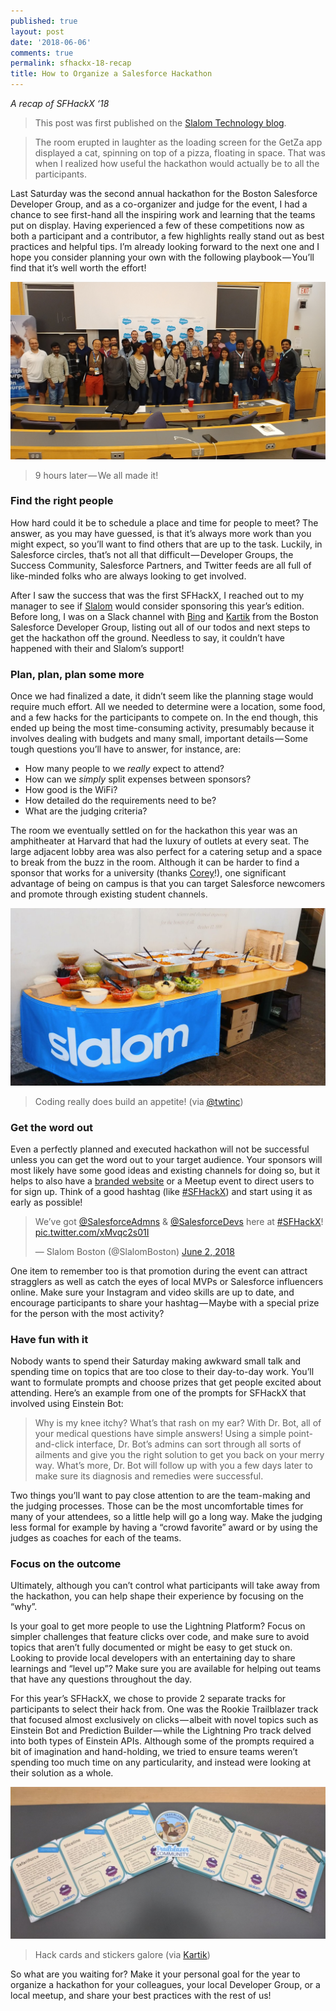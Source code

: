 ```yaml
---
published: true
layout: post
date: '2018-06-06'
comments: true
permalink: sfhackx-18-recap
title: How to Organize a Salesforce Hackathon
---
```

_A recap of SFHackX ‘18_

> This post was first published on the <a href="https://medium.com/slalom-technology/how-to-organize-a-salesforce-hackathon-c7713410e75f" target="_blank">Slalom Technology blog</a>.

> The room erupted in laughter as the loading screen for the GetZa app displayed a cat, spinning on top of a pizza, floating in space. That was when I realized how useful the hackathon would actually be to all the participants.

Last Saturday was the second annual hackathon for the Boston Salesforce Developer Group, and as a co-organizer and judge for the event, I had a chance to see first-hand all the inspiring work and learning that the teams put on display. Having experienced a few of these competitions now as both a participant and a contributor, a few highlights really stand out as best practices and helpful tips. I’m already looking forward to the next one and I hope you consider planning your own with the following playbook — You’ll find that it’s well worth the effort!

<img src="/assets/pics/sfhackx-fullcrowd.jpg" alt="All the attendees at SFHackX '18"/>

> 9 hours later — We all made it!

### Find the right people
How hard could it be to schedule a place and time for people to meet? The answer, as you may have guessed, is that it’s always more work than you might expect, so you’ll want to find others that are up to the task. Luckily, in Salesforce circles, that’s not all that difficult — Developer Groups, the Success Community, Salesforce Partners, and Twitter feeds are all full of like-minded folks who are always looking to get involved.

After I saw the success that was the first SFHackX, I reached out to my manager to see if <a href="https://www.slalom.com/work/partners/salesforce" target="_blank">Slalom</a> would consider sponsoring this year’s edition. Before long, I was on a Slack channel with <a href="https://twitter.com/twtinc" target="_blank">Bing</a> and <a href="https://twitter.com/logontokartik" target="_blank">Kartik</a> from the Boston Salesforce Developer Group, listing out all of our todos and next steps to get the hackathon off the ground. Needless to say, it couldn’t have happened with their and Slalom’s support!

### Plan, plan, plan some more
Once we had finalized a date, it didn’t seem like the planning stage would require much effort. All we needed to determine were a location, some food, and a few hacks for the participants to compete on. In the end though, this ended up being the most time-consuming activity, presumably because it involves dealing with budgets and many small, important details — Some tough questions you’ll have to answer, for instance, are:
- How many people to we _really_ expect to attend?
- How can we _simply_ split expenses between sponsors?
- How good is the WiFi?
- How detailed do the requirements need to be?
- What are the judging criteria?

The room we eventually settled on for the hackathon this year was an amphitheater at Harvard that had the luxury of outlets at every seat. The large adjacent lobby area was also perfect for a catering setup and a space to break from the buzz in the room. Although it can be harder to find a sponsor that works for a university (thanks <a href="https://twitter.com/corey_snow" target="_blank">Corey</a>!), one significant advantage of being on campus is that you can target Salesforce newcomers and promote through existing student channels.

<img src="/assets/pics/sfhackx-foodsetup.jpg" alt="Food setup at SFHackX"/>

> Coding really does build an appetite! (via <a href="https://twitter.com/twtinc" target="_blank">@twtinc</a>)

### Get the word out
Even a perfectly planned and executed hackathon will not be successful unless you can get the word out to your target audience. Your sponsors will most likely have some good ideas and existing channels for doing so, but it helps to also have a <a href="http://sfhackx.com/" target="_blank">branded website</a> or a Meetup event to direct users to for sign up. Think of a good hashtag (like <a href="https://twitter.com/hashtag/sfhackx" target="_blank">#SFHackX</a>) and start using it as early as possible!

<blockquote class="twitter-tweet" data-lang="en"><p lang="en" dir="ltr">We’ve got <a href="https://twitter.com/SalesforceAdmns?ref_src=twsrc%5Etfw">@SalesforceAdmns</a> &amp; <a href="https://twitter.com/SalesforceDevs?ref_src=twsrc%5Etfw">@SalesforceDevs</a> here at <a href="https://twitter.com/hashtag/SFHackX?src=hash&amp;ref_src=twsrc%5Etfw">#SFHackX</a>! <a href="https://t.co/xMvqc2s01I">pic.twitter.com/xMvqc2s01I</a></p>&mdash; Slalom Boston (@SlalomBoston) <a href="https://twitter.com/SlalomBoston/status/1002969806864297984?ref_src=twsrc%5Etfw">June 2, 2018</a></blockquote>
<script async src="https://platform.twitter.com/widgets.js" charset="utf-8"></script>

One item to remember too is that promotion during the event can attract stragglers as well as catch the eyes of local MVPs or Salesforce influencers online. Make sure your Instagram and video skills are up to date, and encourage participants to share your hashtag — Maybe with a special prize for the person with the most activity?

### Have fun with it
Nobody wants to spend their Saturday making awkward small talk and spending time on topics that are too close to their day-to-day work. You’ll want to formulate prompts and choose prizes that get people excited about attending. Here’s an example from one of the prompts for SFHackX that involved using Einstein Bot:

> Why is my knee itchy? What’s that rash on my ear? With Dr. Bot, all of your medical questions have simple answers! Using a simple point-and-click interface, Dr. Bot’s admins can sort through all sorts of ailments and give you the right solution to get you back on your merry way. What’s more, Dr. Bot will follow up with you a few days later to make sure its diagnosis and remedies were successful.

Two things you’ll want to pay close attention to are the team-making and the judging processes. Those can be the most uncomfortable times for many of your attendees, so a little help will go a long way. Make the judging less formal for example by having a “crowd favorite” award or by using the judges as coaches for each of the teams.

### Focus on the outcome
Ultimately, although you can’t control what participants will take away from the hackathon, you can help shape their experience by focusing on the “why”.

Is your goal to get more people to use the Lightning Platform? Focus on simpler challenges that feature clicks over code, and make sure to avoid topics that aren’t fully documented or might be easy to get stuck on. Looking to provide local developers with an entertaining day to share learnings and “level up”? Make sure you are available for helping out teams that have any questions throughout the day.

For this year’s SFHackX, we chose to provide 2 separate tracks for participants to select their hack from. One was the Rookie Trailblazer track that focused almost exclusively on clicks — albeit with novel topics such as Einstein Bot and Prediction Builder — while the Lightning Pro track delved into both types of Einstein APIs. Although some of the prompts required a bit of imagination and hand-holding, we tried to ensure teams weren’t spending too much time on any particularity, and instead were looking at their solution as a whole.

<img src="/assets/pics/sfhackx-hackcards.jpg" alt="Hacks for SFHackX '18"/>

> Hack cards and stickers galore (via <a href="https://twitter.com/logontokartik" target="_blank">Kartik</a>)

So what are you waiting for? Make it your personal goal for the year to organize a hackathon for your colleagues, your local Developer Group, or a local meetup, and share your best practices with the rest of us!

